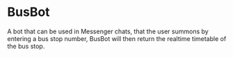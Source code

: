 # BusBot

A bot that can be used in Messenger chats, that the user summons by entering a bus stop number, BusBot will then return the realtime timetable of the bus stop.
